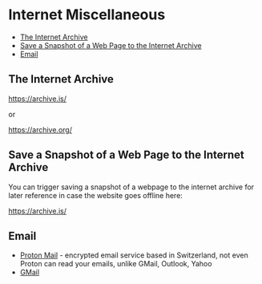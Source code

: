 # Internet Miscellaneous

<!-- INDEX_START -->

- [The Internet Archive](#the-internet-archive)
- [Save a Snapshot of a Web Page to the Internet Archive](#save-a-snapshot-of-a-web-page-to-the-internet-archive)
- [Email](#email)

<!-- INDEX_END -->

## The Internet Archive

<https://archive.is/>

or

<https://archive.org/>

## Save a Snapshot of a Web Page to the Internet Archive

You can trigger
saving a snapshot of a webpage to the internet archive for later reference in case the website goes offline here:

<https://archive.is/>

## Email

- [Proton Mail](https://proton.me/mail) - encrypted email service based in Switzerland, not even Proton can read your
  emails, unlike GMail, Outlook, Yahoo
- [GMail](https://gmail.com)
